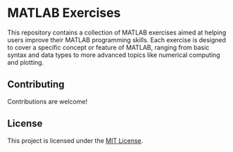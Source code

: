 # MATLAB Exercises
This repository contains a collection of MATLAB exercises aimed at helping users improve their MATLAB programming skills. Each exercise is designed to cover a specific concept or feature of MATLAB, ranging from basic syntax and data types to more advanced topics like numerical computing and plotting.
## Contributing

Contributions are welcome!
## License

This project is licensed under the [MIT License](LICENSE).
